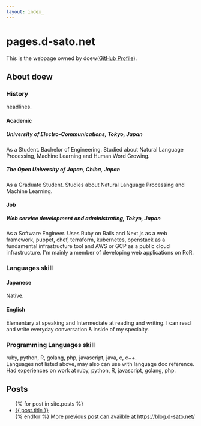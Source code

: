 ```yaml
---
layout: index_
---
```


# pages.d-sato.net

This is the webpage owned by doew([GitHub Profile](https://github.com/doew)).

## About doew
### History
headlines.
#### Academic
##### University of Electro-Communications, Tokyo, Japan
As a Student. Bachelor of Engineering. Studied about Natural Language Processing, Machine Learning and Human Word Growing.
##### The Open University of Japan, Chiba, Japan
As a Graduate Student. Studies about Natural Language Processing and Machine Learning.
#### Job
##### Web service development and administrating, Tokyo, Japan
As a Software Engineer. Uses Ruby on Rails and Next.js as a web framework, puppet, chef, terraform, kubernetes, openstack as a fundamental infrastructure tool and AWS or GCP as a public cloud infrastructure.
I'm mainly a member of developing web applications on RoR.

### Languages skill
#### Japanese
Native.
#### English
Elementary at speaking and Intermediate at reading and writing. I can read and write everyday conversation & inside of my specialty.

### Programming Languages skill
ruby, python, R, golang, php, javascript, java, c, c++.  
Languages not listed above, may also can use with language doc reference.
Had experiences on work at ruby, python, R, javascript, golang, php.

## Posts 
<ul>
  {% for post in site.posts %}
    <li>
      <a href="{{ post.url }}">{{ post.title }}</a>
    </li>
  {% endfor %}
  <a href="https://blog.d-sato.net/"> More previous post can availble at https://blog.d-sato.net/</a>
</ul>
